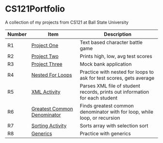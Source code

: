 # CS121Portfolio
A collection of my projects from CS121 at Ball State University

| Number  | Item | Description |
| ------------- | ------------- | ------------- |
| R1  | [Project One](https://github.com/c-dager/CS121Portfolio/tree/master/projectOne) | Text based character battle game |
| R2  | [Project Two](https://github.com/c-dager/CS121Portfolio/tree/master/projectTwo) | Prints high, low, avg test scores  |
| R3  | [Project Three](https://github.com/c-dager/CS121Portfolio/tree/master/project3)  | Mock bank application |
| R4  | [Nested For Loops](https://github.com/c-dager/CS121Portfolio/tree/master/nestedForLoops)  | Practice with nested for loops to ask for test scores, gets average |
| R5  | [XML Activity](https://github.com/c-dager/CS121Portfolio/tree/master/xmlActivity)  | Parses XML file of student records, prints out information for each student  |
| R6  | [Greatest Common Denominator](https://github.com/c-dager/CS121Portfolio/tree/master/greatestCommonDenominator)  | Finds greatest common denominator with for loop, while loop, or recursion  |
| R7  | [Sorting Activity](https://github.com/c-dager/CS121Portfolio/tree/master/sortingActivity)  | Sorts array with selection sort |
| R8  | [Generics](https://github.com/c-dager/CS121Portfolio/tree/master/generics)  | Practice with generics  |
